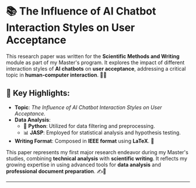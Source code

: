 # 📚 The Influence of AI Chatbot Interaction Styles on User Acceptance

This research paper was written for the **Scientific Methods and Writing** module as part of my Master's program. It explores the impact of different interaction styles of **AI chatbots** on **user acceptance**, addressing a critical topic in **human-computer interaction**. 🤖💬

## 🌟 Key Highlights:
- **Topic**: *The Influence of AI Chatbot Interaction Styles on User Acceptance.*  
- **Data Analysis**:
  - 🐍 **Python**: Utilized for data filtering and preprocessing.  
  - 📊 **JASP**: Employed for statistical analysis and hypothesis testing.  
- **Writing Format**: Composed in **IEEE format** using **LaTeX**. 📑

This paper represents my first major research endeavor during my Master's studies, combining **technical analysis** with **scientific writing**. It reflects my growing expertise in using advanced tools for **data analysis** and **professional document preparation**. ✍️🔬

---
